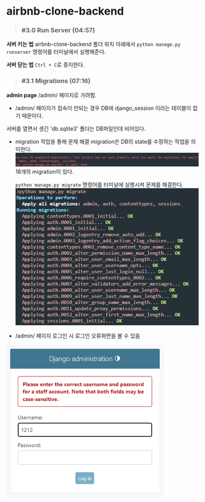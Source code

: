 # airbnb-clone-backend

> ### #3.0 Run Server (04:57)

**서버 키는 법**
airbnb-clone-backend 폴더 위치 아래에서 `python manage.py runserver` 명령어를 터미널에서 실행해준다.

**서버 닫는 법**
`Ctrl + C`로 중지한다.

> ### #3.1 Migrations (07:16)

**admin page**
/admin/ 페이지로 가려함.

- /admin/ 페이지가 접속이 안되는 경우
  DB에 django_session 이라는 테이블이 없기 때문이다.

서버를 열면서 생긴 'db.sqlite3' 폴더는 DB파일인데 비어있다.

- migration 작업을 통해 문제 해결
  migration은 DB의 state를 수정하는 작업을 의미한다.
  ![Alt text](img/1.png)
  18개의 migration이 있다.

  `python manage.py migrate` 명령어를 터미널에 실행시켜 문제를 해결한다.
  ![Alt text](img/2.png)

- /admin/ 페이지 로그인 시 로그인 오류화면을 볼 수 있음

![Alt text](img/3.png)
